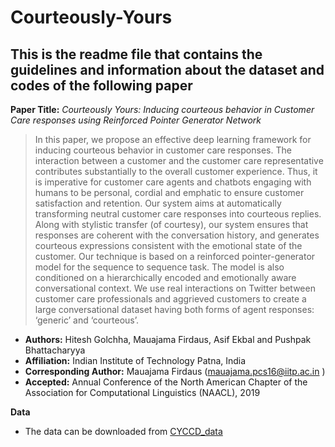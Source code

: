 # Courteously-Yours

## This is the readme file that contains the guidelines and information about the dataset and codes of the following paper

**Paper Title:** *Courteously Yours:  Inducing courteous behavior in Customer Care responses using Reinforced Pointer Generator Network*

> In this paper, we propose an effective deep learning framework for inducing courteous behavior in customer care responses. The interaction between a customer and the customer care representative contributes substantially to the overall customer experience. Thus, it is imperative for customer care agents and chatbots engaging with humans to be personal, cordial and emphatic to ensure customer satisfaction and retention. Our system aims at automatically transforming neutral customer care responses into courteous replies. Along with stylistic transfer (of courtesy), our system ensures that responses are coherent with the conversation history, and generates courteous expressions consistent with the emotional state of the customer. Our technique is based on a reinforced pointer-generator model for the sequence to sequence task. The model is also conditioned on a hierarchically encoded and emotionally aware conversational context. We use real interactions on Twitter between customer care professionals and aggrieved customers to create a large conversational dataset having both forms of agent responses: ‘generic’ and ‘courteous’.

- **Authors:** Hitesh Golchha, Mauajama Firdaus, Asif Ekbal and Pushpak Bhattacharyya
- **Affiliation:** Indian Institute of Technology Patna, India
- **Corresponding Author:** Mauajama Firdaus (mauajama.pcs16@iitp.ac.in )
- **Accepted:** Annual Conference of the North American Chapter of the Association for Computational Linguistics (NAACL), 2019

**Data**
- The data can be downloaded from [CYCCD_data](https://drive.google.com/drive/folders/1rcqt4hj1AK8wYp7GXE2qw4L_YTmtv5LT?usp=sharing)
